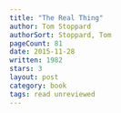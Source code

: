 ```yaml
---
title: "The Real Thing"
author: Tom Stoppard
authorSort: Stoppard, Tom
pageCount: 81
date: 2015-11-28
written: 1982
stars: 3
layout: post
category: book
tags: read unreviewed
---
```

